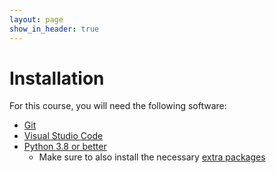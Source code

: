 ```yaml
---
layout: page
show_in_header: true
---
```


# Installation

For this course, you will need the following software:

* [Git](https://github.com/git-guides/install-git)
* [Visual Studio Code](vscode.md)
* [Python 3.8 or better](python.md)
  * Make sure to also install the necessary [extra packages](python-packages.md)
